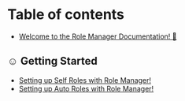 # Table of contents

* [Welcome to the Role Manager Documentation! 👋](README.md)

## ☺ Getting Started <a href="#gs" id="gs"></a>

* [Setting up Self Roles with Role Manager!](gs/self-roles.md)
* [Setting up Auto Roles with Role Manager!](gs/setting-up-auto-roles-with-role-manager.md)
